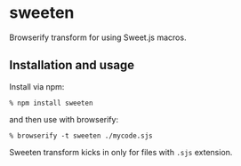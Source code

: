 # sweeten

Browserify transform for using Sweet.js macros.

## Installation and usage

Install via npm:

    % npm install sweeten

and then use with browserify:

    % browserify -t sweeten ./mycode.sjs

Sweeten transform kicks in only for files with `.sjs` extension.
